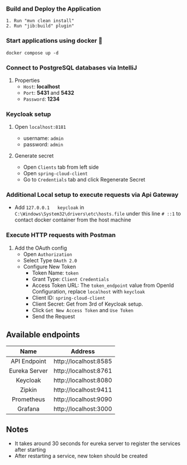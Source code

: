 ### Build and Deploy the Application

```
1. Run "mvn clean install"
2. Run "jib:build" plugin"
```

### Start applications using docker 🐋

```
docker compose up -d
```

### Connect to PostgreSQL databases via IntelliJ

1. Properties
    - `Host`: **localhost**
    - `Port`: **5431** and **5432**
    - `Password`: **1234**

### Keycloak setup

1. Open `localhost:8181`
    - username: `admin`
    - password: `admin`

2. Generate secret
    - Open `Clients` tab from left side
    - Open `spring-cloud-client`
    - Go to `Credentials` tab and click Regenerate Secret

### Additional Local setup to execute requests via Api Gateway

- Add `127.0.0.1   keycloak` in `C:\Windows\System32\drivers\etc\hosts.file` under this
  line `# ::1` to contact docker container from the host machine

### Execute HTTP requests with Postman

1. Add the OAuth config
    - Open `Authorization`
    - Select Type `OAuth 2.0`
    - Configure New Token
        - Token Name: `token`
        - Grant Type: `Client Credentials`
        - Access Token URL: The `token_endpoint` value from OpenId Configuration,
          replace `localhost` with `keycloak`
        - Client ID: `spring-cloud-client`
        - Client Secret: Get from 3rd of Keycloak setup.
        - Click `Get New Access Token` and `Use Token`
        - Send the Request

## Available endpoints

|     Name      |        Address        |
|:-------------:|:---------------------:|
| API Endpoint  | http://localhost:8585 |
| Eureka Server | http://localhost:8761 |
|   Keycloak    | http://localhost:8080 |
|    Zipkin     | http://localhost:9411 |
|  Prometheus   | http://localhost:9090 |
|    Grafana    | http://localhost:3000 |

## Notes

- It takes around 30 seconds for eureka server to register the services after starting
- After restarting a service, new token should be created
